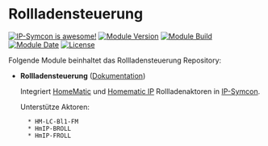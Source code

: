 # Rollladensteuerung

[![IP-Symcon is awesome!](https://img.shields.io/badge/IP--Symcon-5.5-blue.svg)](https://www.symcon.de)
[![Module Version](https://img.shields.io/badge/Module_Version-2.0-blue.svg)]()
[![Module Build](https://img.shields.io/badge/Module_Build-92-blue.svg)]()
[![Module Date](https://img.shields.io/badge/Module_Date-20211005-blue.svg)]()
[![License](https://img.shields.io/badge/License-CC%20BY--NC--SA%204.0-green.svg)](https://creativecommons.org/licenses/by-nc-sa/4.0/)

Folgende Module beinhaltet das Rollladensteuerung Repository:

- __Rollladensteuerung__ ([Dokumentation](Rollladensteuerung))

  Integriert [HomeMatic](https://www.eq-3.de/produkte/homematic/rolllaeden-und-markisen.html) und [Homematic IP](https://www.homematic-ip.com/produkte/rolllaeden-jalousien-und-markisen.html) Rollladenaktoren in [IP-Symcon](https://www.symcon.de).

  Unterstütze Aktoren:

        * HM-LC-Bl1-FM
        * HmIP-BROLL
        * HmIP-FROLL